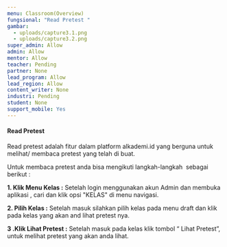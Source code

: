 ```yaml
---
menu: Classroom(Overview)
fungsional: "Read Pretest "
gambar:
  - uploads/capture3.1.png
  - uploads/capture3.2.png
super_admin: Allow
admin: Allow
mentor: Allow
teacher: Pending
partner: None
lead_program: Allow
lead_region: Allow
content_writer: None
industri: Pending
student: None
support_mobile: Yes
---
```

#### Read Pretest

Read pretest adalah fitur dalam platform alkademi.id yang berguna untuk melihat/ membaca pretest yang telah di buat.

Untuk membaca pretest anda bisa mengikuti langkah-langkah  sebagai berikut :

**1.﻿ Klik Menu Kelas :** Setelah login menggunakan akun Admin dan membuka aplikasi , cari dan klik opsi "KELAS" di menu navigasi.

**2﻿. Pilih Kelas :** Setelah masuk silahkan pilih kelas pada menu draft dan klik pada kelas yang akan and lihat pretest nya.

**3 .Klik Lihat Pretest :** Setelah masuk pada kelas klik tombol “ Lihat Pretest”, untuk melihat pretest yang akan anda lihat.